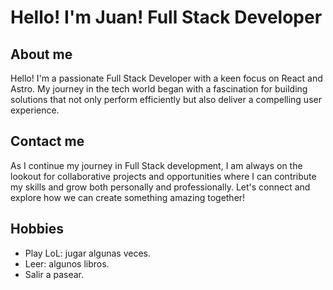 # Hello! I'm Juan! Full Stack Developer

## About me
Hello! I'm a passionate Full Stack Developer with a keen focus on React and Astro. My journey in the tech world began with a fascination for building solutions that not only perform efficiently but also deliver a compelling user experience.

## Contact me
As I continue my journey in Full Stack development, I am always on the lookout for collaborative projects and opportunities where I can contribute my skills and grow both personally and professionally. Let's connect and explore how we can create something amazing together!

## Hobbies
- Play  LoL: jugar algunas veces.
- Leer: algunos libros.
- Salir a pasear. 
